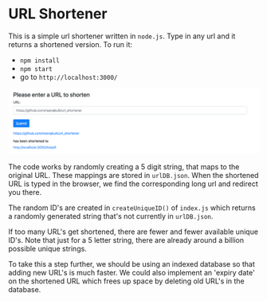 # URL Shortener 

This is a simple url shortener written in ```node.js```. Type in any url and it returns a shortened version. To run it:

- ```npm install```
- ```npm start```
- go to ```http://localhost:3000/```


![screenshot](./screenshot.png)


The code works by randomly creating a 5 digit string, that maps to the original URL. These mappings are stored in ```urlDB.json```. When the shortened URL is typed in the browser, we find the corresponding long url and redirect you there.

The random ID's are created in ```createUniqueID()``` of ```index.js``` which returns a randomly generated string that's not currently in ```urlDB.json```. 

If too many URL's get shortened, there are fewer and fewer available unique ID's. Note that just for a 5 letter string, there are already around a billion possible unique strings. 

To take this a step further, we should be using an indexed database so that adding new URL's is much faster. We could also implement an 'expiry date' on the shortened URL which frees up space by deleting old URL's in the database. 
